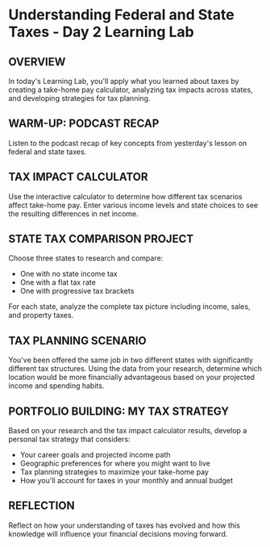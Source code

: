 # Understanding Federal and State Taxes - Day 2 Learning Lab

## OVERVIEW

In today's Learning Lab, you'll apply what you learned about taxes by creating a take-home pay calculator, analyzing tax impacts across states, and developing strategies for tax planning.

## WARM-UP: PODCAST RECAP

Listen to the podcast recap of key concepts from yesterday's lesson on federal and state taxes.

## TAX IMPACT CALCULATOR

Use the interactive calculator to determine how different tax scenarios affect take-home pay. Enter various income levels and state choices to see the resulting differences in net income.

## STATE TAX COMPARISON PROJECT

Choose three states to research and compare:

- One with no state income tax
- One with a flat tax rate
- One with progressive tax brackets

For each state, analyze the complete tax picture including income, sales, and property taxes.

## TAX PLANNING SCENARIO

You've been offered the same job in two different states with significantly different tax structures. Using the data from your research, determine which location would be more financially advantageous based on your projected income and spending habits.

## PORTFOLIO BUILDING: MY TAX STRATEGY

Based on your research and the tax impact calculator results, develop a personal tax strategy that considers:

- Your career goals and projected income path
- Geographic preferences for where you might want to live
- Tax planning strategies to maximize your take-home pay
- How you'll account for taxes in your monthly and annual budget

## REFLECTION

Reflect on how your understanding of taxes has evolved and how this knowledge will influence your financial decisions moving forward.
